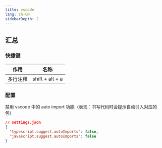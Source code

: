 ```yaml
---
title: vscode
lang: zh-CN
sidebarDepth: 2
---
```


## 汇总

### 快捷键

作用|名称
----|----
多行注释|shift + alt + a

### 配置

禁用 vscode 中的 auto import 功能（表现：书写代码时会提示自动引入对应的包）

```json
// settings.json
{
  "typescript.suggest.autoImports": false,
  "javascript.suggest.autoImports": false
}
```